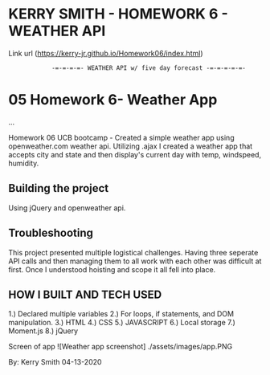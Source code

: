 # KERRY SMITH - HOMEWORK 6 - WEATHER API 

Link url (https://kerry-jr.github.io/Homework06/index.html)

                -=-=-=-=- WEATHER API w/ five day forecast -=-=-=-=-=-

# 05 Homework 6- Weather App
...

Homework 06 UCB bootcamp - Created a simple weather app using openweather.com weather api.  Utilizing .ajax I created a weather app that accepts city and state and then display's current day with temp, windspeed, humidity.
## Building the project

Using jQuery and openweather api.

## Troubleshooting

This project presented multiple logistical challenges. Having three seperate API calls and then managing them to all work with each other was difficult at first. Once I understood hoisting and scope it all fell into place.  


## HOW I BUILT AND TECH USED

1.) Declared multiple variables 
2.) For loops, if statements, and DOM manipulation.
3.) HTML
4.) CSS
5.) JAVASCRIPT
6.) Local storage
7.) Moment.js
8.) jQuery

Screen of app
![Weather app screenshot] ./assets/images/app.PNG


By: Kerry Smith 04-13-2020 